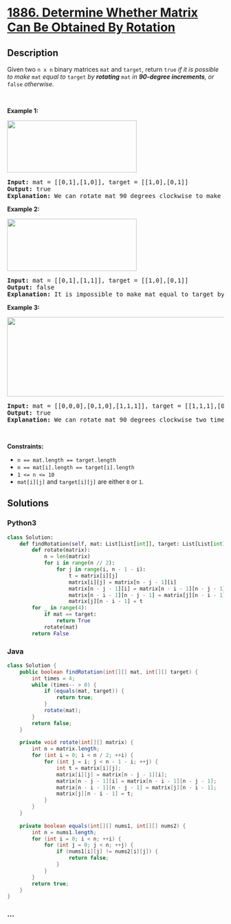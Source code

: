 # [1886. Determine Whether Matrix Can Be Obtained By Rotation](https://leetcode.com/problems/determine-whether-matrix-can-be-obtained-by-rotation)



## Description

<p>Given two <code>n x n</code> binary matrices <code>mat</code> and <code>target</code>, return <code>true</code><em> if it is possible to make </em><code>mat</code><em> equal to </em><code>target</code><em> by <strong>rotating</strong> </em><code>mat</code><em> in <strong>90-degree increments</strong>, or </em><code>false</code><em> otherwise.</em></p>

<p>&nbsp;</p>
<p><strong>Example 1:</strong></p>
<img alt="" src="https://cdn.jsdelivr.net/gh/yanglr/leetcode-ac@master/assets/1800-1899/1886.Determine%20Whether%20Matrix%20Can%20Be%20Obtained%20By%20Rotation/images/grid3.png" style="width: 301px; height: 121px;" />
<pre>
<strong>Input:</strong> mat = [[0,1],[1,0]], target = [[1,0],[0,1]]
<strong>Output:</strong> true
<strong>Explanation: </strong>We can rotate mat 90 degrees clockwise to make mat equal target.
</pre>

<p><strong>Example 2:</strong></p>
<img alt="" src="https://cdn.jsdelivr.net/gh/yanglr/leetcode-ac@master/assets/1800-1899/1886.Determine%20Whether%20Matrix%20Can%20Be%20Obtained%20By%20Rotation/images/grid4.png" style="width: 301px; height: 121px;" />
<pre>
<strong>Input:</strong> mat = [[0,1],[1,1]], target = [[1,0],[0,1]]
<strong>Output:</strong> false
<strong>Explanation:</strong> It is impossible to make mat equal to target by rotating mat.
</pre>

<p><strong>Example 3:</strong></p>
<img alt="" src="https://cdn.jsdelivr.net/gh/yanglr/leetcode-ac@master/assets/1800-1899/1886.Determine%20Whether%20Matrix%20Can%20Be%20Obtained%20By%20Rotation/images/grid4-1.png" style="width: 661px; height: 184px;" />
<pre>
<strong>Input:</strong> mat = [[0,0,0],[0,1,0],[1,1,1]], target = [[1,1,1],[0,1,0],[0,0,0]]
<strong>Output:</strong> true
<strong>Explanation: </strong>We can rotate mat 90 degrees clockwise two times to make mat equal target.
</pre>

<p>&nbsp;</p>
<p><strong>Constraints:</strong></p>

<ul>
	<li><code>n == mat.length == target.length</code></li>
	<li><code>n == mat[i].length == target[i].length</code></li>
	<li><code>1 &lt;= n &lt;= 10</code></li>
	<li><code>mat[i][j]</code> and <code>target[i][j]</code> are either <code>0</code> or <code>1</code>.</li>
</ul>


## Solutions

<!-- tabs:start -->

### **Python3**

```python
class Solution:
    def findRotation(self, mat: List[List[int]], target: List[List[int]]) -> bool:
        def rotate(matrix):
            n = len(matrix)
            for i in range(n // 2):
                for j in range(i, n - 1 - i):
                    t = matrix[i][j]
                    matrix[i][j] = matrix[n - j - 1][i]
                    matrix[n - j - 1][i] = matrix[n - i - 1][n - j - 1]
                    matrix[n - i - 1][n - j - 1] = matrix[j][n - i - 1]
                    matrix[j][n - i - 1] = t
        for _ in range(4):
            if mat == target:
                return True
            rotate(mat)
        return False
```

### **Java**

```java
class Solution {
    public boolean findRotation(int[][] mat, int[][] target) {
        int times = 4;
        while (times-- > 0) {
            if (equals(mat, target)) {
                return true;
            }
            rotate(mat);
        }
        return false;
    }
    
    private void rotate(int[][] matrix) {
        int n = matrix.length;
        for (int i = 0; i < n / 2; ++i) {
            for (int j = i; j < n - 1 - i; ++j) {
                int t = matrix[i][j];
                matrix[i][j] = matrix[n - j - 1][i];
                matrix[n - j - 1][i] = matrix[n - i - 1][n - j - 1];
                matrix[n - i - 1][n - j - 1] = matrix[j][n - i - 1];
                matrix[j][n - i - 1] = t;
            }
        }
    }
    
    private boolean equals(int[][] nums1, int[][] nums2) {
        int n = nums1.length;
        for (int i = 0; i < n; ++i) {
            for (int j = 0; j < n; ++j) {
                if (nums1[i][j] != nums2[i][j]) {
                    return false;
                }
            }
        }
        return true;
    }
}
```

### **...**

```

```

<!-- tabs:end -->
